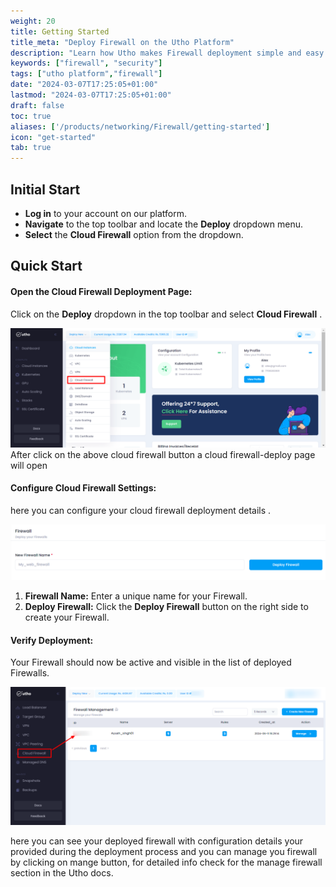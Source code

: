 ```yaml
---
weight: 20
title: Getting Started
title_meta: "Deploy Firewall on the Utho Platform"
description: "Learn how Utho makes Firewall deployment simple and easy so you easily anticipate your cloud infrastructure security"
keywords: ["firewall", "security"]
tags: ["utho platform","firewall"]
date: "2024-03-07T17:25:05+01:00"
lastmod: "2024-03-07T17:25:05+01:00"
draft: false
toc: true
aliases: ['/products/networking/Firewall/getting-started']
icon: "get-started"
tab: true
---
```

## Initial Start

* **Log in** to your account on our platform.
* **Navigate** to the top toolbar and locate the **Deploy** dropdown menu.
* **Select** the **Cloud Firewall** option from the dropdown.

## Quick Start


#### Open the Cloud Firewall Deployment Page:

Click on the **Deploy** dropdown in the top toolbar and select  **Cloud Firewall** .

![Utho-firewall-dashboard](image/Utho-firewall-dashboard.png)After click on the above cloud firewall button a cloud firewall-deploy page will open


#### Configure Cloud Firewall Settings:

here you can configure your cloud firewall deployment details .

![Utho-deploy-firewall](image/Utho-deploy-firewall.png)

1. **Firewall Name:** Enter a unique name for your Firewall.
6. **Deploy Firewall:** Click the **Deploy Firewall** button on the right side to create your Firewall.

#### Verify Deployment:

Your Firewall should now be active and visible in the list of deployed Firewalls.

![Utho-firewall-list](image/Utho-firewall-list.png)

here you can see your deployed firewall with configuration details your provided during the deployment process and you can manage you firewall by clicking on mange button, for detailed info check for the manage firewall section in the Utho docs.
